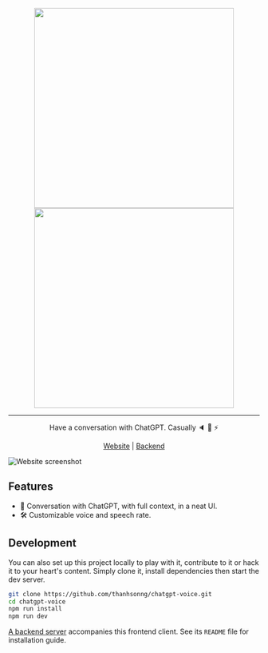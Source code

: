 <p align="center">
  <img src="https://user-images.githubusercontent.com/28614996/213689693-f157f90c-b8f2-437f-bb91-d57b8d5e2acc.png#gh-light-mode-only" width="400px">
  <img src="https://user-images.githubusercontent.com/28614996/213689857-1720a8b7-adc2-43b0-97b0-9a58658e0165.png#gh-dark-mode-only" width="400px">
</p>

<hr />

<p align="center">
  Have a conversation with ChatGPT. Casually 🔈 🤖 ⚡️
<p>

<p align="center">
 <a href="https://chatgpt.sonng.dev/">Website</a> | <a href="https://github.com/thanhsonng/chatgpt-server">Backend</a>
</p

<p align="center">
  <img src="https://user-images.githubusercontent.com/28614996/213593667-74bf3d01-333c-4e87-a71f-e7cbe2de4c21.png" alt="Website screenshot">
<p align="center">

## Features
- 📣 Conversation with ChatGPT, with full context, in a neat UI.
- 🛠️ Customizable voice and speech rate.

## Development
You can also set up this project locally to play with it, contribute to it or hack it to your heart's content. Simply clone it, install dependencies then start the dev server. 

```bash
git clone https://github.com/thanhsonng/chatgpt-voice.git
cd chatgpt-voice
npm run install
npm run dev
```

[A backend server](https://github.com/thanhsonng/chatgpt-server) accompanies this frontend client. See its `README` file for installation guide.
